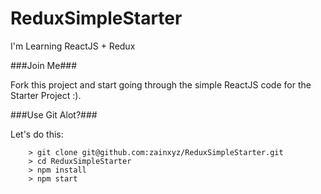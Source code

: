 # ReduxSimpleStarter

I'm Learning ReactJS + Redux

###Join Me###

Fork this project and start going through the simple ReactJS code for the Starter Project :).

###Use Git Alot?###

Let's do this:

```
	> git clone git@github.com:zainxyz/ReduxSimpleStarter.git
	> cd ReduxSimpleStarter
	> npm install
	> npm start
```
